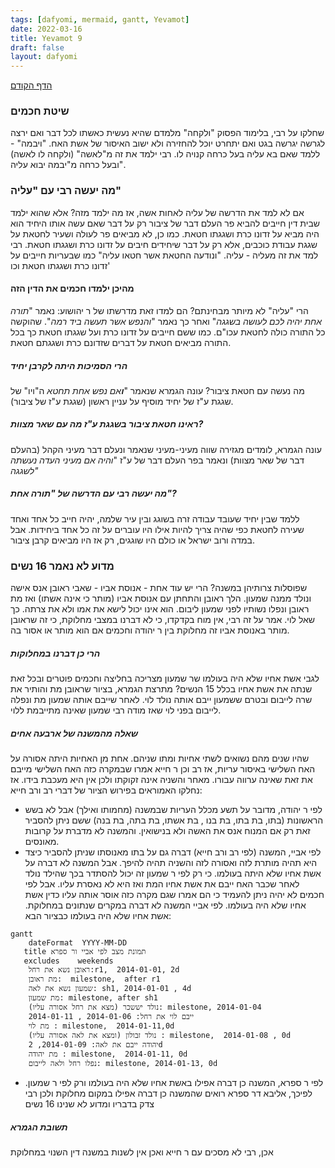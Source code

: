 ```yaml
---
tags: [dafyomi, mermaid, gantt, Yevamot] 
date: 2022-03-16
title: Yevamot 9
draft: false
layout: dafyomi
---
```


[הדף הקודם](../2022-03-15)

### שיטת חכמים
שחלקו על רבי, בלימוד הפסוק "ולקחה" מלמדם שהיא נעשית כאשתו לכל דבר ואם ירצה לגרשה יגרשה בגט ואם יתחרט יוכל להחזירה ולא ישוב האיסור של אשת האח.
"ויבמה" - ללמד שאם בא עליה בעל כרחה קנויה לו. 
רבי ילמד את זה מ"לאשה" (ולקחה לו לאשה) ובעל כרחה מ"יבמה יבוא עליה".
### מה יעשה רבי עם "עליה"
אם לא למד את הדרשה של עליה לאחות אשה, אז מה ילמד מזה? 
אלא שהוא ילמד שבית דין חייבים להביא פר העלם דבר של ציבור רק על דבר שאם עשה אותו היחיד הוא היה מביא על זדונו כרת ושגגתו חטאת. כמו כן, לא מביאים פר לעולה ושעיר לחטאת על שגגת עבודת כוכבים, אלא רק על דבר שיחידים חיבים על זדונו כרת ושגגתו חטאת.
רבי למד את זה מעליה - עליה. "ונודעה החטאת אשר חטאו עליה"  כמו שבעריות חייבים על זדונו כרת ושגגתו חטאת וכו'
#### מהיכן ילמדו חכמים את הדין הזה
הרי "עליה" לא מיותר מבחינתם? 
הם למדו זאת מדרשתו של ר יהושוע: נאמר "*תורה אחת יהיה לכם לעושה בשגגה*" ואחר כך נאמר "*והנפש אשר תעשה ביד רמה*". שהוקשה כל התורה כולה לחטאת עכו"ם. כמו ששם חייבים על זדונו כרת ועל שגגתו חטאת כך בכל התורה מביאים חטאת על דברים שזדונם כרת ושגגתם חטאת. 
##### הרי הסמיכות היתה לקרבן יחיד
מה נעשה עם חטאת ציבור? 
עונה הגמרא שנאמר "***ו**אם נפש אחת תחטא* ה"ויו" של שגגת ע"ז של יחיד מוסיף על עניין ראשון (שגגת ע"ז של ציבור).
##### ראינו חטאת ציבור בשגגת ע"ז מה עם שאר מצוות?
עונה הגמרא, לומדים מגזירה שווה מעיני-מעיני שנאמר ונעלם דבר מעיני הקהל (בהעלם דבר של שאר מצוות) ונאמר בפר העלם דבר של ע"ז "*והיה אם מעיני העדה נעשתה לשגגה"*
##### מה יעשה רבי עם הדרשה של "תורה אחת"?
ללמד שבין יחיד שעובד עבודה זרה בשוגג ובין עיר שלמה, יהיה חייב כל אחד ואחד שעירה לחטאת כפי שהיה צריך להיות אילו היו עוברים על זה כל אחד ביחידות. אבל במדה ורוב ישראל או כולם היו שוגגים, רק אז היו מביאים קרבן ציבור.
 
 ### מדוע לא נאמר 16 נשים
 שפוסלות צרותיהן במשנה? הרי יש עוד אחת - אנוסת אביו - שאבי ראובן אנס אישה ונולד ממנה שמעון. הלך ראובן והתחתן עם אנוסת אביו (מותר כי אינה אשתו) ואז מת ראובן ונפלו נשותיו לפני שמעון ליבום. הוא אינו יכול לישא את אמו ולא את צרתה. כך שאל לוי.
אמר על זה רבי, אין מוח בקדקדו, כי לא דברנו במצבי מחלוקת, כי זה שראובן מותר באנוסת אביו זה מחלוקת בין ר יהודה וחכמים אם הוא מותר או אסור בה.
 ##### הרי כן דברנו במחלוקות 
 לגבי אשת אחיו שלא היה בעולמו שר שמעון מצריכה בחליצה וחכמים פוטרים ובכל זאת שנתה את אשת אחיו בכלל 15 הנשים?
 מתרצת הגמרא, בציור שראובן מת והותיר את שרה לייבום ובטרם ששמעון ייבם אותה נולד לוי. לאחר שייבם אותה שמעון מת ונפלה לייבום בפני לוי שאז מודה רבי שמעון שאינה מתייבמת ללוי.
 ##### שאלה מהמשנה של ארבעה אחים
 שהיו שנים מהם נשואים לשתי אחיות ומתו שניהם. אחת מן האחיות היתה אסורה על האח השלישי באיסור עריות, אז רב וכן ר חייא אמרו שבמקרה כזה האח השלישי מייבם את זאת שאינה ערווה עבורו. מאחר והשניה אינה זקוקתו ולכן אין היא מעכבת בידו.
 אז נחלקו האמוראים בפירוש הציור של דברי רב ורב חייא:
 - לפי ר יהודה, מדובר על תשע מכלל העריות שבמשנה (מחמותו ואילך) אבל לא בשש הראשונות (בתו, בת בתו, בת בנו , בת אשתו, בת בתה, בת בנה) ששם ניתן להסביר זאת רק אם המנוח אנס את האשה ולא בנישואין. והמשנה לא מדברת על קרובות מאונסים.
 - לפי אביי, המשנה (לפי רב ורב חייא) דברה גם על בתו מאנוסתו שניתן להסביר כיצד היא תהיה מותרת לזה ואסורה לזה והשניה תהיה להיפך. אבל המשנה לא דברה על אשת אחיו שלא היתה בעולמו. כי רק לפי ר שמעון זה יכול להסתדר בכך שהילד נולד לאחר שכבר האח ייבם את אשת אחיו המת ואז היא לא נאסרת עליו. אבל לפי חכמים לא יהיה ניתן להעמיד כי הם אמרו שגם מקרה כזה אוסר אותה עליו כדין אשת אחיו שלא היה בעולמו. לפי אביי המשנה לא דברה במקרים שנתונים במחלוקת.
אשת אחיו שלא היה בעולמו כבציור הבא:

```mermaid
gantt
	dateFormat  YYYY-MM-DD
   title תמונת מצב לפי אביי ור ספרא
   excludes    weekends
	ראובן נשא את רחל:r1,  2014-01-01, 2d
	מת ראובן:  milestone,  after r1
	שמעון נשא את לאה: sh1, 2014-01-01 , 4d
	מת שמעון: milestone, after sh1 
	נולד יששכר (מצא את רחל אסורה עליו): milestone, 2014-01-04 	
	ייבם לוי את רחל: 2014-01-06 , 2014-01-11
	מת לוי : milestone,  2014-01-11,0d
	נולד זבולון (ומצא את לאה אסורה עליו) : milestone,  2014-01-08 , 0d
	יהודה ייבם את לאה: 2014-01-09, 2d
	מת יהודה : milestone,  2014-01-11, 0d
	נפלו רחל ולאה לייבום: milestone, 2014-01-13, 0d		
```

 - לפי ר ספרא, המשנה כן דברה אפילו באשת אחיו שלא היה בעולמו ורק לפי ר שמעון. 
לפיכך, אליבא דר ספרא רואים שהמשנה כן דברה אפילו במקום מחלוקת ולכן רבי צדק בדבריו ומדוע לא שנינו 16 נשים

##### תשובת הגמרא
אכן, רבי לא מסכים עם ר חייא ואכן אין לשנות במשנה דין השנוי במחלוקת
